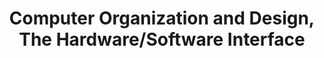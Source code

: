 ---
type: book
publisher: "Morgan Kaufman"
title: "Computer Organization and Design, The Hardware/Software Interface"
isbn: 978-0-12-407726-3
year: 2013
authors:
  - name: Patterson
    first: David A.
  - name: Hennessy
    first: John L.
---